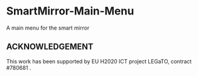 # SmartMirror-Main-Menu

A main menu for the smart mirror


## ACKNOWLEDGEMENT

This work has been supported by EU H2020 ICT project LEGaTO, contract #780681 .
